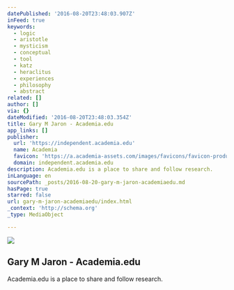 ```yaml
---
datePublished: '2016-08-20T23:48:03.907Z'
inFeed: true
keywords:
  - logic
  - aristotle
  - mysticism
  - conceptual
  - tool
  - katz
  - heraclitus
  - experiences
  - philosophy
  - abstract
related: []
author: []
via: {}
dateModified: '2016-08-20T23:48:03.354Z'
title: Gary M Jaron - Academia.edu
app_links: []
publisher:
  url: 'https://independent.academia.edu'
  name: Academia
  favicon: 'https://a.academia-assets.com/images/favicons/favicon-production.ico'
  domain: independent.academia.edu
description: Academia.edu is a place to share and follow research.
inLanguage: en
sourcePath: _posts/2016-08-20-gary-m-jaron-academiaedu.md
hasPage: true
starred: false
url: gary-m-jaron-academiaedu/index.html
_context: 'http://schema.org'
_type: MediaObject

---
```

<article style=""><img src="https://s3-us-west-2.amazonaws.com/the-grid-img/p/2ab237ac7ed3e4913257c035fdb7f64fe40a3be6.jpg" /><h1>Gary M Jaron - Academia.edu</h1><p>Academia.edu is a place to share and follow research.</p></article>